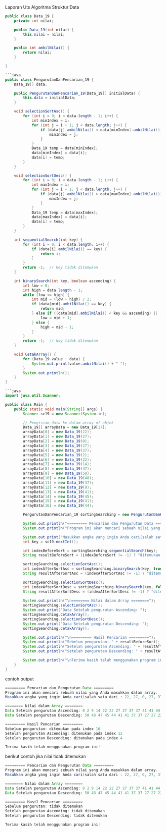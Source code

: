 Laporan Uts Algoritma Struktur Data

```java
public class Data_19 {
    private int nilai;

    public Data_19(int nilai) {
        this.nilai = nilai;
    }

    public int ambilNilai() {
        return nilai;
    }

}

```java
public class PengurutanDanPencarian_19 {
    Data_19[] data;

    public PengurutanDanPencarian_19(Data_19[] initialData) {
        this.data = initialData;  
    }

    void selectionSortAsc() {
        for (int i = 0; i < data.length - 1; i++) {
            int minIndex = i;
            for (int j = i + 1; j < data.length; j++) {
                if (data[j].ambilNilai() < data[minIndex].ambilNilai()) {
                    minIndex = j;
                }
            }
            Data_19 temp = data[minIndex];
            data[minIndex] = data[i];
            data[i] = temp;
        }
    }

    void selectionSortDesc() {
        for (int i = 0; i < data.length - 1; i++) {
            int maxIndex = i;
            for (int j = i + 1; j < data.length; j++) {
                if (data[j].ambilNilai() > data[maxIndex].ambilNilai()) {
                    maxIndex = j;
                }
            }
            Data_19 temp = data[maxIndex];
            data[maxIndex] = data[i];
            data[i] = temp;
        }
    }

    int sequentialSearch(int key) {
        for (int i = 0; i < data.length; i++) {
            if (data[i].ambilNilai() == key) {
                return i;
            }
        }
        return -1;  // key tidak ditemukan
    }

    int binarySearch(int key, boolean ascending) {
        int low = 0;
        int high = data.length - 1;
        while (low <= high) {
            int mid = (low + high) / 2;
            if (data[mid].ambilNilai() == key) {
                return mid;
            } else if ((data[mid].ambilNilai() < key && ascending) || (data[mid].ambilNilai() > key && !ascending)) {
                low = mid + 1;
            } else {
                high = mid - 1;
            }
        }
        return -1;  // key tidak ditemukan
    }

    void CetakArray() {
        for (Data_19 value : data) {
            System.out.print(value.ambilNilai() + " ");
        }
        System.out.println();
    }
}

```java
import java.util.Scanner;

public class Main {
    public static void main(String[] args) {
        Scanner sc19 = new Scanner(System.in);

        // Pengisian data ke dalam array of objek
        Data_19[] arrayData = new Data_19[17];
        arrayData[0] = new Data_19(22);
        arrayData[1] = new Data_19(27);
        arrayData[2] = new Data_19(0);
        arrayData[3] = new Data_19(27);
        arrayData[4] = new Data_19(37);
        arrayData[5] = new Data_19(2);
        arrayData[6] = new Data_19(22);
        arrayData[7] = new Data_19(14);
        arrayData[8] = new Data_19(47);
        arrayData[9] = new Data_19(50);
        arrayData[10] = new Data_19(48);
        arrayData[11] = new Data_19(37);
        arrayData[12] = new Data_19(9);
        arrayData[13] = new Data_19(41);
        arrayData[14] = new Data_19(45);
        arrayData[15] = new Data_19(41);
        arrayData[16] = new Data_19(44);

        PengurutanDanPencarian_19 sortingSearching = new PengurutanDanPencarian_19(arrayData);

        System.out.println("========= Pencarian dan Pengurutan Data =========");
        System.out.println("Program ini akan mencari sebuah nilai yang Anda masukkan dalam array.");

        System.out.print("Masukkan angka yang ingin Anda cari(salah satu dari : 22, 27, 0, 27, 37, 2, 22, 14, 47, 50, 48, 37, 9, 41, 45, 41, 44): ");
        int key = sc19.nextInt();

        int indexBeforeSort = sortingSearching.sequentialSearch(key);
        String resultBeforeSort = (indexBeforeSort != -1) ? "ditemukan pada index " + indexBeforeSort : "tidak ditemukan";

        sortingSearching.selectionSortAsc();
        int indexAfterSortAsc = sortingSearching.binarySearch(key, true);
        String resultAfterSortAsc = (indexAfterSortAsc != -1) ? "ditemukan pada index " + indexAfterSortAsc : "tidak ditemukan";

        sortingSearching.selectionSortDesc();
        int indexAfterSortDesc = sortingSearching.binarySearch(key, false);
        String resultAfterSortDesc = (indexAfterSortDesc != -1) ? "ditemukan pada index " + indexAfterSortDesc : "tidak ditemukan";
        
        System.out.println("\n======== Nilai dalam Array ========");
        sortingSearching.selectionSortAsc(); 
        System.out.print("Data Setelah pengurutan Ascending: ");
        sortingSearching.CetakArray(); 
        sortingSearching.selectionSortDesc(); 
        System.out.print("Data Setelah pengurutan Descending: ");
        sortingSearching.CetakArray(); 

        System.out.println("\n========= Hasil Pencarian =========");
        System.out.println("Sebelum pengurutan: " + resultBeforeSort);
        System.out.println("Setelah pengurutan Ascending: " + resultAfterSortAsc);
        System.out.println("Setelah pengurutan Descending: " + resultAfterSortDesc);

        System.out.println("\nTerima kasih telah menggunakan program ini!");
    }
}
```

contoh output
```java
========= Pencarian dan Pengurutan Data =========
Program ini akan mencari sebuah nilai yang Anda masukkan dalam array.
Masukkan angka yang ingin Anda cari(salah satu dari : 22, 27, 0, 27, 37, 2, 22, 14, 47, 50, 48, 37, 9, 41, 45, 41, 44): 44

======== Nilai dalam Array ========
Data Setelah pengurutan Ascending: 0 2 9 14 22 22 27 27 37 37 41 41 44 45 47 48 50
Data Setelah pengurutan Descending: 50 48 47 45 44 41 41 37 37 27 27 22 22 14 9 2 0 

========= Hasil Pencarian =========
Sebelum pengurutan: ditemukan pada index 16
Setelah pengurutan Ascending: ditemukan pada index 12
Setelah pengurutan Descending: ditemukan pada index 4

Terima kasih telah menggunakan program ini!
```

berikut contoh jika nilai tidak ditemukan

```java
========= Pencarian dan Pengurutan Data =========
Program ini akan mencari sebuah nilai yang Anda masukkan dalam array.
Masukkan angka yang ingin Anda cari(salah satu dari : 22, 27, 0, 27, 37, 2, 22, 14, 47, 50, 48, 37, 9, 41, 45, 41, 44): 12

======== Nilai dalam Array ========
Data Setelah pengurutan Ascending: 0 2 9 14 22 22 27 27 37 37 41 41 44 45 47 48 50
Data Setelah pengurutan Descending: 50 48 47 45 44 41 41 37 37 27 27 22 22 14 9 2 0 

========= Hasil Pencarian =========
Sebelum pengurutan: tidak ditemukan
Setelah pengurutan Ascending: tidak ditemukan
Setelah pengurutan Descending: tidak ditemukan

Terima kasih telah menggunakan program ini!

